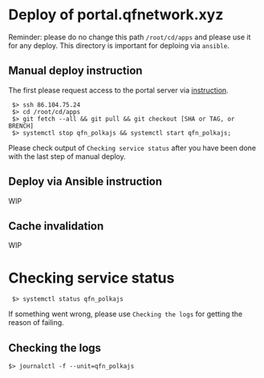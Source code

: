 # Deploy of portal.qfnetwork.xyz
Reminder: please do no change this path `/root/cd/apps` and please use it for any deploy. This directory is important for deploing via `ansible`.

## Manual deploy instruction
The first please request access to the portal server via [instruction](https://github.com/QuantumFusion-network/infra/blob/main/docs/key_management_basic.md).

```
 $> ssh 86.104.75.24
 $> cd /root/cd/apps
 $> git fetch --all && git pull && git checkout [SHA or TAG, or BRENCH]
 $> systemctl stop qfn_polkajs && systemctl start qfn_polkajs;
```

Please check output of `Checking service status` after you have been done with the last step of manual deploy.

## Deploy via Ansible instruction
WIP

## Cache invalidation 
WIP

# Checking service status
```
 $> systemctl status qfn_polkajs
```
If something went wrong, please use `Checking the logs` for getting the reason of failing.

## Checking the logs
```
$> journalctl -f --unit=qfn_polkajs
```
